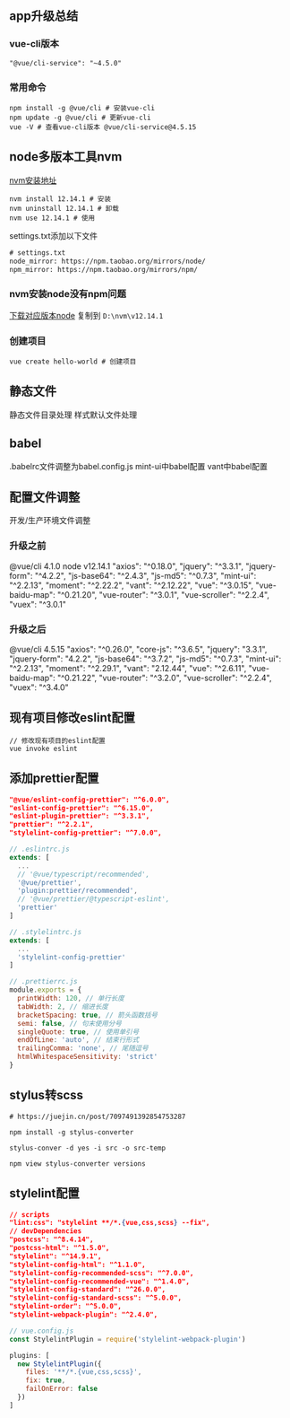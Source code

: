 ## app升级总结
### vue-cli版本
`"@vue/cli-service": "~4.5.0"`

### 常用命令
```shell
npm install -g @vue/cli # 安装vue-cli
npm update -g @vue/cli # 更新vue-cli
vue -V # 查看vue-cli版本 @vue/cli-service@4.5.15
```

## node多版本工具nvm
[nvm安装地址](https://github.com/coreybutler/nvm-windows/releases)
```shell
nvm install 12.14.1 # 安装
nvm uninstall 12.14.1 # 卸载
nvm use 12.14.1 # 使用
```
settings.txt添加以下文件
```txt
# settings.txt
node_mirror: https://npm.taobao.org/mirrors/node/
npm_mirror: https://npm.taobao.org/mirrors/npm/
```

### nvm安装node没有npm问题
[下载对应版本node](https://nodejs.org/download/release/) 复制到 `D:\nvm\v12.14.1`

### 创建项目
```shell
vue create hello-world # 创建项目
```
## 静态文件
静态文件目录处理
样式默认文件处理

## babel
.babelrc文件调整为babel.config.js
mint-ui中babel配置
vant中babel配置

## 配置文件调整
开发/生产环境文件调整

### 升级之前
@vue/cli 4.1.0
node v12.14.1
"axios": "^0.18.0",
"jquery": "^3.3.1",
"jquery-form": "^4.2.2",
"js-base64": "^2.4.3",
"js-md5": "^0.7.3",
"mint-ui": "^2.2.13",
"moment": "^2.22.2",
"vant": "^2.12.22",
"vue": "^3.0.15",
"vue-baidu-map": "^0.21.20",
"vue-router": "^3.0.1",
"vue-scroller": "^2.2.4",
"vuex": "^3.0.1"

### 升级之后
@vue/cli 4.5.15
"axios": "^0.26.0",
"core-js": "^3.6.5",
"jquery": "3.3.1",
"jquery-form": "4.2.2",
"js-base64": "^3.7.2",
"js-md5": "^0.7.3",
"mint-ui": "^2.2.13",
"moment": "^2.29.1",
"vant": "2.12.44",
"vue": "^2.6.11",
"vue-baidu-map": "^0.21.22",
"vue-router": "^3.2.0",
"vue-scroller": "^2.2.4",
"vuex": "^3.4.0"

## 现有项目修改eslint配置
```shell
// 修改现有项目的eslint配置
vue invoke eslint
```

## 添加prettier配置
```json
"@vue/eslint-config-prettier": "^6.0.0",
"eslint-config-prettier": "^6.15.0",
"eslint-plugin-prettier": "^3.3.1",
"prettier": "^2.2.1",
"stylelint-config-prettier": "^7.0.0",
```
```js
// .eslintrc.js
extends: [
  ...
  // '@vue/typescript/recommended',
  '@vue/prettier',
  'plugin:prettier/recommended',
  // '@vue/prettier/@typescript-eslint',
  'prettier'
]

// .stylelintrc.js
extends: [
  ...
  'stylelint-config-prettier'
]

// .prettierrc.js
module.exports = {
  printWidth: 120, // 单行长度
  tabWidth: 2, // 缩进长度
  bracketSpacing: true, // 箭头函数括号
  semi: false, // 句末使用分号
  singleQuote: true, // 使用单引号
  endOfLine: 'auto', // 结束行形式
  trailingComma: 'none', // 尾随逗号
  htmlWhitespaceSensitivity: 'strict'
}
```

## stylus转scss
```shell
# https://juejin.cn/post/7097491392854753287

npm install -g stylus-converter

stylus-conver -d yes -i src -o src-temp

npm view stylus-converter versions

```

## stylelint配置
```json
// scripts
"lint:css": "stylelint **/*.{vue,css,scss} --fix",
// devDependencies
"postcss": "^8.4.14",
"postcss-html": "^1.5.0",
"stylelint": "^14.9.1",
"stylelint-config-html": "^1.1.0",
"stylelint-config-recommended-scss": "^7.0.0",
"stylelint-config-recommended-vue": "^1.4.0",
"stylelint-config-standard": "^26.0.0",
"stylelint-config-standard-scss": "^5.0.0",
"stylelint-order": "^5.0.0",
"stylelint-webpack-plugin": "^2.4.0",
```

```js
// vue.config.js
const StylelintPlugin = require('stylelint-webpack-plugin')

plugins: [
  new StylelintPlugin({
    files: '**/*.{vue,css,scss}',
    fix: true,
    failOnError: false
  })
]
```
